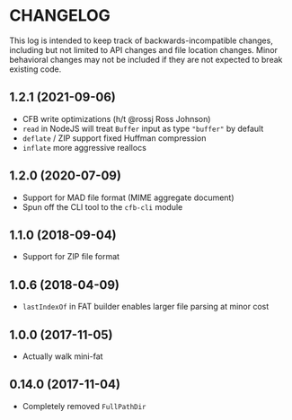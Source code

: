 # CHANGELOG

This log is intended to keep track of backwards-incompatible changes, including
but not limited to API changes and file location changes.  Minor behavioral
changes may not be included if they are not expected to break existing code.

## 1.2.1 (2021-09-06)

* CFB write optimizations (h/t @rossj Ross Johnson)
* `read` in NodeJS will treat `Buffer` input as type `"buffer"` by default
* `deflate` / ZIP support fixed Huffman compression
* `inflate` more aggressive reallocs

## 1.2.0 (2020-07-09)

* Support for MAD file format (MIME aggregate document)
* Spun off the CLI tool to the `cfb-cli` module

## 1.1.0 (2018-09-04)

* Support for ZIP file format

## 1.0.6 (2018-04-09)

* `lastIndexOf` in FAT builder enables larger file parsing at minor cost

## 1.0.0 (2017-11-05)

* Actually walk mini-fat

## 0.14.0 (2017-11-04)

* Completely removed `FullPathDir`

